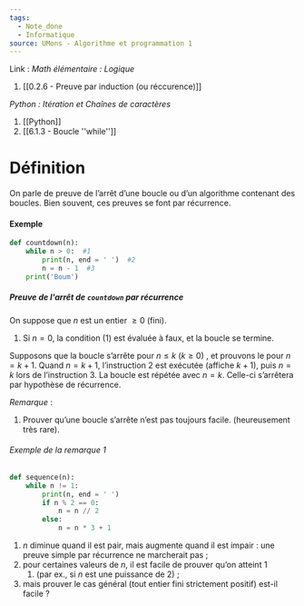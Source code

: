 ```yaml
---
tags:
  - Note_done
  - Informatique
source: UMons - Algorithme et programmation 1
---
```


Link :
_Math élémentaire : Logique_ 
1. [[0.2.6 - Preuve par induction (ou réccurence)]]

_Python : Itération et Chaînes de caractères_
1. [[Python]]
2. [[6.1.3 - Boucle ''while'']]

# Définition
On parle de preuve de l’arrêt d’une boucle ou d’un algorithme contenant des boucles. Bien souvent, ces preuves se font par récurrence.

#### Exemple 
```python
def countdown(n): 
	while n > 0:  #1 
		print(n, end = ' ')  #2 
		n = n - 1  #3 
	print('Boum')
```
##### Preuve de l'arrêt de `countdown` par récurrence
On suppose que $n$ est un entier $≥ 0$ (fini). 
1. Si $n = 0$, la condition (1) est évaluée à faux, et la boucle se termine. 

Supposons que la boucle s’arrête pour $n ≤ k\ (k ≥ 0)$ , et prouvons le pour $n = k +1$. 
Quand $n = k +1$, l’instruction 2 est exécutée (affiche $k +1$), puis $n = k$ lors de l’instruction 3. La boucle est répétée avec $n = k$. Celle-ci s’arrêtera par hypothèse de récurrence.

_Remarque_ :
1. Prouver qu’une boucle s’arrête n’est pas toujours facile. (heureusement très rare).

###### Exemple de la remarque 1
```python
def sequence(n): 
	while n != 1: 
		print(n, end = ' ') 
		if n % 2 == 0: 
			n = n // 2 
		else: 
			n = n * 3 + 1
```

1. $n$ diminue quand il est pair, mais augmente quand il est impair : une preuve simple par récurrence ne marcherait pas ; 
2. pour certaines valeurs de $n$, il est facile de prouver qu’on atteint 1 
	1. (par ex., si $n$ est une puissance de 2) ; 
3. mais prouver le cas général (tout entier fini strictement positif) est-il facile ?